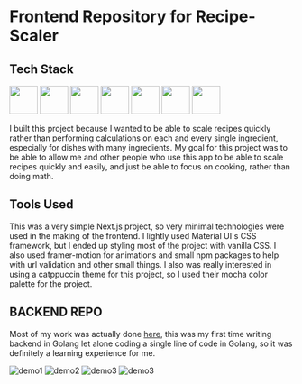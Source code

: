 # Frontend Repository for Recipe-Scaler

## Tech Stack
<img height="50" src=https://user-images.githubusercontent.com/25181517/183890598-19a0ac2d-e88a-4005-a8df-1ee36782fde1.png> <img height="50" src=https://user-images.githubusercontent.com/25181517/183568594-85e280a7-0d7e-4d1a-9028-c8c2209e073c.png>
<img height="50" src=https://github.com/marwin1991/profile-technology-icons/assets/136815194/5f8c622c-c217-4649-b0a9-7e0ee24bd704> <img height="50" src=https://user-images.githubusercontent.com/25181517/189716630-fe6c084c-6c66-43af-aa49-64c8aea4a5c2.png>
<img height="50" src=https://user-images.githubusercontent.com/25181517/192149581-88194d20-1a37-4be8-8801-5dc0017ffbbe.png> <img height="50" src=https://go-colly.org/logo.png>
<img height="50" src=https://camo.githubusercontent.com/794ace8f539408352061bb193fce26a0df05bed29d57d2125968fa99143b67cd/68747470733a2f2f63646e2e6c6162737461636b2e636f6d2f696d616765732f6563686f2d6c6f676f2e737667>

I built this project because I wanted to be able to scale recipes quickly rather than performing calculations on each and every single ingredient, especially for dishes with many ingredients. My goal for this project was to be able to allow me and other people who use this app to be able to scale recipes quickly and easily, and just be able to focus on cooking, rather than doing math.

## Tools Used

This was a very simple Next.js project, so very minimal technologies were used in the making of the frontend. I lightly used Material UI's CSS framework, but I ended up styling most of the project with vanilla CSS. I also used framer-motion for animations and small npm packages to help with url validation and other small things. I also was really interested in using a catppuccin theme for this project, so I used their mocha color palette for the project.

## BACKEND REPO

Most of my work was actually done [here](https://github.com/apolyeti/recipe-app), this was my first time writing backend in Golang let alone coding a single line of code in Golang, so it was definitely a learning experience for me.

![demo1](https://cdn.discordapp.com/attachments/685747553815625760/1260353893158617128/image.png?ex=668f0388&is=668db208&hm=e861a0ca7123d93cce0c0636a975adb0a7364898c03e024ec2e64934a39563de&)
![demo2](https://cdn.discordapp.com/attachments/685747553815625760/1260353949773336606/image.png?ex=668f0395&is=668db215&hm=aba77c140fe371be3d27cb3c930e70be87d095f459c7b7708e05e94bd21947f9&)
![demo3](https://cdn.discordapp.com/attachments/685747553815625760/1260354052588568648/image.png?ex=668f03ae&is=668db22e&hm=fa10765a68aa4c36596ba93202329547766100bc69b63e4b557eb4dba3cd4d0a&)
![demo3](https://cdn.discordapp.com/attachments/685747553815625760/1260354111631659089/image.png?ex=668f03bc&is=668db23c&hm=8b62b97d132da49961a2fa051b8b317bc7ac3fee4f4e2da25e366f5a2c19c4d1&)
